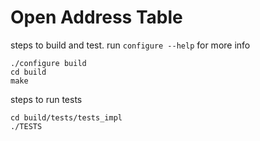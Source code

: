 # Open Address Table

steps to build and test. run `configure --help` for more info

```
./configure build
cd build
make
```

steps to run tests

```
cd build/tests/tests_impl
./TESTS
```


